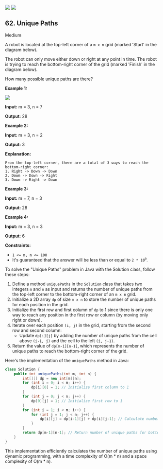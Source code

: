 [![](https://img.shields.io/github/stars/javadev/LeetCode-in-Java?label=Stars&style=flat-square)](https://github.com/javadev/LeetCode-in-Java)
[![](https://img.shields.io/github/forks/javadev/LeetCode-in-Java?label=Fork%20me%20on%20GitHub%20&style=flat-square)](https://github.com/javadev/LeetCode-in-Java/fork)

## 62\. Unique Paths

Medium

A robot is located at the top-left corner of a `m x n` grid (marked 'Start' in the diagram below).

The robot can only move either down or right at any point in time. The robot is trying to reach the bottom-right corner of the grid (marked 'Finish' in the diagram below).

How many possible unique paths are there?

**Example 1:**

![](https://assets.leetcode.com/uploads/2018/10/22/robot_maze.png)

**Input:** m = 3, n = 7

**Output:** 28 

**Example 2:**

**Input:** m = 3, n = 2

**Output:** 3

**Explanation:**

    From the top-left corner, there are a total of 3 ways to reach the bottom-right corner:
    1. Right -> Down -> Down
    2. Down -> Down -> Right
    3. Down -> Right -> Down 

**Example 3:**

**Input:** m = 7, n = 3

**Output:** 28 

**Example 4:**

**Input:** m = 3, n = 3

**Output:** 6 

**Constraints:**

*   `1 <= m, n <= 100`
*   It's guaranteed that the answer will be less than or equal to <code>2 * 10<sup>9</sup></code>.

To solve the "Unique Paths" problem in Java with the Solution class, follow these steps:

1. Define a method `uniquePaths` in the `Solution` class that takes two integers `m` and `n` as input and returns the number of unique paths from the top-left corner to the bottom-right corner of an `m x n` grid.
2. Initialize a 2D array `dp` of size `m x n` to store the number of unique paths for each position in the grid.
3. Initialize the first row and first column of `dp` to 1 since there is only one way to reach any position in the first row or column (by moving only right or down).
4. Iterate over each position `(i, j)` in the grid, starting from the second row and second column:
   - Update `dp[i][j]` by adding the number of unique paths from the cell above `(i-1, j)` and the cell to the left `(i, j-1)`.
5. Return the value of `dp[m-1][n-1]`, which represents the number of unique paths to reach the bottom-right corner of the grid.

Here's the implementation of the `uniquePaths` method in Java:

```java
class Solution {
    public int uniquePaths(int m, int n) {
        int[][] dp = new int[m][n];
        for (int i = 0; i < m; i++) {
            dp[i][0] = 1; // Initialize first column to 1
        }
        for (int j = 0; j < n; j++) {
            dp[0][j] = 1; // Initialize first row to 1
        }
        for (int i = 1; i < m; i++) {
            for (int j = 1; j < n; j++) {
                dp[i][j] = dp[i-1][j] + dp[i][j-1]; // Calculate number of paths for current cell
            }
        }
        return dp[m-1][n-1]; // Return number of unique paths for bottom-right corner
    }
}
```

This implementation efficiently calculates the number of unique paths using dynamic programming, with a time complexity of O(m * n) and a space complexity of O(m * n).